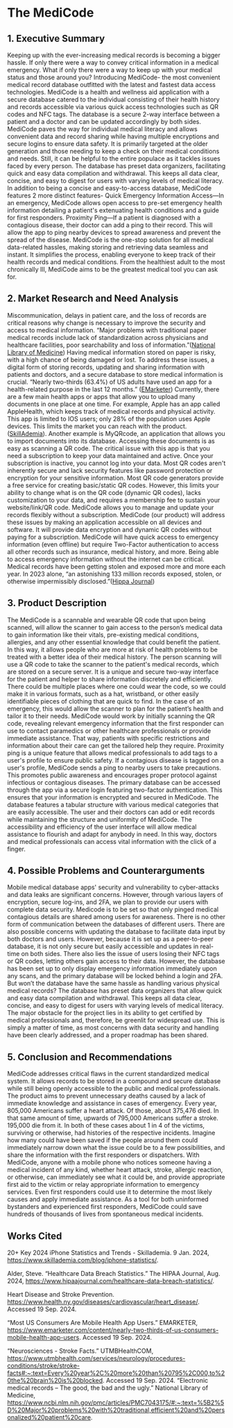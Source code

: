 # **The MediCode**

## 1. Executive Summary 

Keeping up with the ever-increasing medical records is becoming a bigger hassle. If only there were a way to convey critical information in a medical emergency. What if only there were a way to keep up with your medical status and those around you? Introducing MediCode- the most convenient medical record database outfitted with the latest and fastest data access technologies.
MediCode is a health and wellness aid application with a secure database catered to the individual consisting of their health history and records accessible via various quick access technologies such as QR codes and NFC tags. The database is a secure 2-way interface between a patient and a doctor and can be updated accordingly by both sides. MediCode paves the way for individual medical literacy and allows convenient data and record sharing while having multiple encryptions and secure logins to ensure data safety. It is primarily targeted at the older generation and those needing to keep a check on their medical conditions and needs. Still, it can be helpful to the entire populace as it tackles issues faced by every person.
The database has preset data organizers, facilitating quick and easy data compilation and withdrawal. This keeps all data clear, concise, and easy to digest for users with varying levels of medical literacy.
In addition to being a concise and easy-to-access database, MediCode features 2 more distinct features-
Quick Emergency Information Access—In an emergency, MediCode allows open access to pre-set emergency health information detailing a patient's extenuating health conditions and a guide for first responders. 
Proximity Ping—If a patient is diagnosed with a contagious disease, their doctor can add a ping to their record. This will allow the app to ping nearby devices to spread awareness and prevent the spread of the disease.
MediCode is the one-stop solution for all medical data-related hassles, making storing and retrieving data seamless and instant. It simplifies the process, enabling everyone to keep track of their health records and medical conditions.  From the healthiest adult to the most chronically Ill, MediCode aims to be the greatest medical tool you can ask for.


## 2. Market Research and Need Analysis

Miscommunication, delays in patient care, and the loss of records are critical reasons why change is necessary to improve the security and access to medical information.  “Major problems with traditional paper medical records include lack of standardization across physicians and healthcare facilities, poor searchability and loss of information.”([National Library of Medicine](https://www.ncbi.nlm.nih.gov/pmc/articles/PMC7043175/#:~:text=%5B2%5D%20Major%20problems%20with%20traditional,efficient%20and%20personalized%20patient%20care))   Having medical information stored on paper is risky, with a high chance of being damaged or lost.  To address these issues, a digital form of storing records, updating and sharing information with patients and doctors, and a secure database to store medical information is crucial. 
“Nearly two-thirds (63.4%) of US adults have used an app for a health-related purpose in the last 12 months.” ([EMarketer](https://www.emarketer.com/content/nearly-two-thirds-of-us-consumers-mobile-health-app-users)) Currently, there are a few main health apps or apps that allow you to upload many documents in one place at one time.  For example, Apple has an app called AppleHealth, which keeps track of medical records and physical activity.  This app is limited to IOS users; only 28% of the population uses Apple devices.  This limits the market you can reach with the product. ([SkillAdemia](https://www.skillademia.com/blog/iphone-statistics/#:~:text=How%20Many%20People%20Have%20iPhones,world's%20total%20smartphone%2Dusing%20population)). 
Another example is MyQRcode, an application that allows you to import documents into its database. Accessing these documents is as easy as scanning a QR code. The critical issue with this app is that you need a subscription to keep your data maintained and active. Once your subscription is inactive, you cannot log into your data. Most QR codes aren't inherently secure and lack security features like password protection or encryption for your sensitive information.
Most QR code generators provide a free service for creating basic/static QR codes. However, this limits your ability to change what is on the QR code (dynamic QR codes), lacks customization to your data, and requires a membership fee to sustain your website/link/QR code. MediCode allows you to manage and update your records flexibly without a subscription.
MediCode (our product) will address these issues by making an application accessible on all devices and software. It will provide data encryption and dynamic QR codes without paying for a subscription. MediCode will have quick access to emergency information (even offline) but require Two-Factor authentication to access all other records such as insurance, medical history, and more.  Being able to access emergency information without the internet can be critical.  Medical records have been getting stolen and exposed more and more each year.  In 2023 alone, “an astonishing 133 million records exposed, stolen, or otherwise impermissibly disclosed.”([Hippa Journal](https://www.hipaajournal.com/healthcare-data-breach-statistics/)) 


## 3. Product Description

The MediCode is a scannable and wearable QR code that upon being scanned, will allow the scanner to gain access to the person’s medical data to gain information like their vitals, pre-existing medical conditions, allergies, and any other essential knowledge that could benefit the patient.  In this way, it allows people who are more at risk of health problems to be treated with a better idea of their medical history. The person scanning will use a QR code to take the scanner to the patient's medical records, which are stored on a secure server. It is a unique and secure two-way interface for the patient and helper to share information discretely and efficiently.
There could be multiple places where one could wear the code, so we could make it in various formats, such as a hat, wristband, or other easily identifiable pieces of clothing that are quick to find. In the case of an emergency, this would allow the scanner to plan for the patient’s health and tailor it to their needs.
MediCode would work by initially scanning the QR code, revealing relevant emergency information that the first responder can use to contact paramedics or other healthcare professionals or provide immediate assistance. That way, patients with specific restrictions and information about their care can get the tailored help they require. 
Proximity ping is a unique feature that allows medical professionals to add tags to a user's profile to ensure public safety. If a contagious disease is tagged on a user's profile, MediCode sends a ping to nearby users to take precautions.  This promotes public awareness and encourages proper protocol against infectious or contagious diseases. 
The primary database can be accessed through the app via a secure login featuring two-factor authentication.  This ensures that your information is encrypted and secured in MediCode.  The database features a tabular structure with various medical categories that are easily accessible.  The user and their doctors can add or edit records while maintaining the structure and uniformity of MediCode.  The accessibility and efficiency of the user interface will allow medical assistance to flourish and adapt for anybody in need. In this way, doctors and medical professionals can access vital information with the click of a finger.

## 4. Possible Problems and Counterarguments
Mobile medical database apps' security and vulnerability to cyber-attacks and data leaks are significant concerns. However, through various layers of encryption, secure log-ins, and 2FA, we plan to provide our users with complete data security. Medicode is to be set so that only pinged medical contagious details are shared among users for awareness. There is no other form of communication between the databases of different users. 
There are also possible concerns with updating the database to facilitate data input by both doctors and users. However, because it is set up as a peer-to-peer database, it is not only secure but easily accessible and updates in real-time on both sides.
There also lies the issue of users losing their NFC tags or QR codes, letting others gain access to their data. However, the database has been set up to only display emergency information immediately upon any scans, and the primary database will be locked behind a login and 2FA.
But won’t the database have the same hassle as handling various physical medical records? The database has preset data organizers that allow quick and easy data compilation and withdrawal. This keeps all data clear, concise, and easy to digest for users with varying levels of medical literacy.
The major obstacle for the project lies in its ability to get certified by medical professionals and, therefore, be greenlit for widespread use. This is simply a matter of time, as most concerns with data security and handling have been clearly addressed, and a proper roadmap has been shared.

## 5. Conclusion and Recommendations
MediCode addresses critical flaws in the current standardized medical system. It allows records to be stored in a compound and secure database while still being openly accessible to the public and medical professionals. The product aims to prevent unnecessary deaths caused by a lack of immediate knowledge and assistance in cases of emergency.
Every year, 805,000 Americans suffer a heart attack. Of those, about 375,476 died. In that same amount of time, upwards of 795,000 Americans suffer a stroke. 195,000 die from it. In both of these cases about 1 in 4 of the victims, surviving or otherwise,  had histories of the respective incidents. Imagine how many could have been saved if the people around them could immediately narrow down what the issue could be to a few possibilities, and share the information with the first responders or dispatchers.
With MediCode, anyone with a mobile phone who notices someone having a medical incident of any kind, whether heart attack, stroke, allergic reaction, or otherwise, can immediately see what it could be, and provide appropriate first aid to the victim or relay appropriate information to emergency services. Even first responders could use it to determine the most likely causes and apply immediate assistance.  As a tool for both uninformed bystanders and experienced first responders, MediCode could save hundreds of thousands of lives from spontaneous medical incidents.




## Works Cited

20+ Key 2024 iPhone Statistics and Trends - Skillademia. 9 Jan. 2024, https://www.skillademia.com/blog/iphone-statistics/.

Alder, Steve. “Healthcare Data Breach Statistics.” The HIPAA Journal, Aug. 2024, https://www.hipaajournal.com/healthcare-data-breach-statistics/.

Heart Disease and Stroke Prevention. https://www.health.ny.gov/diseases/cardiovascular/heart_disease/. Accessed 19 Sep. 2024.

“Most US Consumers Are Mobile Health App Users.” EMARKETER, https://www.emarketer.com/content/nearly-two-thirds-of-us-consumers-mobile-health-app-users. Accessed 19 Sep. 2024.

“Neurosciences - Stroke Facts.” UTMBHealthCOM, https://www.utmbhealth.com/services/neurology/procedures-conditions/stroke/stroke-facts#:~:text=Every%20year%2C%20more%20than%20795%2C000,to%20the%20brain%20is%20blocked. Accessed 19 Sep. 2024.
“Electronic medical records – The good, the bad and the ugly.” National Library of Medicine,
https://www.ncbi.nlm.nih.gov/pmc/articles/PMC7043175/#:~:text=%5B2%5D%20Major%20problems%20with%20traditional,efficient%20and%20personalized%20patient%20care.







